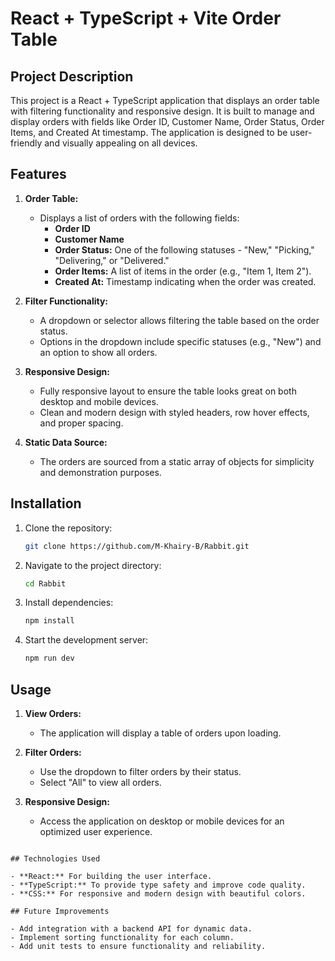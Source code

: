 # React + TypeScript + Vite Order Table

## Project Description

This project is a React + TypeScript application that displays an order table with filtering functionality and responsive design. It is built to manage and display orders with fields like Order ID, Customer Name, Order Status, Order Items, and Created At timestamp. The application is designed to be user-friendly and visually appealing on all devices.

## Features

1. **Order Table:**

   - Displays a list of orders with the following fields:
     - **Order ID**
     - **Customer Name**
     - **Order Status:** One of the following statuses - "New," "Picking," "Delivering," or "Delivered."
     - **Order Items:** A list of items in the order (e.g., "Item 1, Item 2").
     - **Created At:** Timestamp indicating when the order was created.

2. **Filter Functionality:**

   - A dropdown or selector allows filtering the table based on the order status.
   - Options in the dropdown include specific statuses (e.g., "New") and an option to show all orders.

3. **Responsive Design:**

   - Fully responsive layout to ensure the table looks great on both desktop and mobile devices.
   - Clean and modern design with styled headers, row hover effects, and proper spacing.

4. **Static Data Source:**
   - The orders are sourced from a static array of objects for simplicity and demonstration purposes.

## Installation

1. Clone the repository:

   ```bash
   git clone https://github.com/M-Khairy-B/Rabbit.git
   ```

2. Navigate to the project directory:

   ```bash
   cd Rabbit
   ```

3. Install dependencies:

   ```bash
   npm install
   ```

4. Start the development server:
   ```bash
   npm run dev
   ```

## Usage

1. **View Orders:**

   - The application will display a table of orders upon loading.

2. **Filter Orders:**

   - Use the dropdown to filter orders by their status.
   - Select "All" to view all orders.

3. **Responsive Design:**
   - Access the application on desktop or mobile devices for an optimized user experience.

```

## Technologies Used

- **React:** For building the user interface.
- **TypeScript:** To provide type safety and improve code quality.
- **CSS:** For responsive and modern design with beautiful colors.

## Future Improvements

- Add integration with a backend API for dynamic data.
- Implement sorting functionality for each column.
- Add unit tests to ensure functionality and reliability.
```

